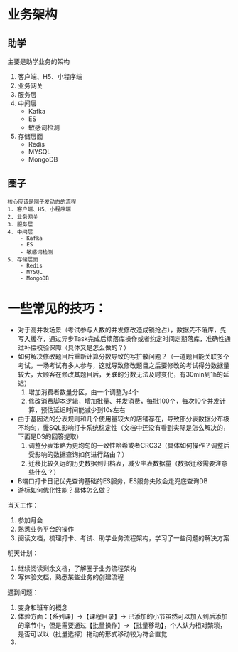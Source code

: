 # 业务架构
## 助学
主要是助学业务的架构
1. 客户端、H5、小程序端
2. 业务网关
3. 服务层
4. 中间层
    - Kafka
    - ES
    - 敏感词检测
5. 存储层面
    - Redis
    - MYSQL
    - MongoDB

## 圈子
    核心应该是圈子发动态的流程
    1. 客户端、H5、小程序端
    2. 业务网关
    3. 服务层
    4. 中间层
        - Kafka
        - ES
        - 敏感词检测
    5. 存储层面
        - Redis
        - MYSQL
        - MongoDB

# 一些常见的技巧：
- 对于高并发场景（考试参与人数的并发修改造成锁抢占），数据先不落库，先写入缓存，通过异步Task完成后续落库操作或者约定时间定期落库，准确性通过补偿校验保障（具体又是怎么做的？）
- 如何解决修改题目后重新计算分数导致的写扩散问题？（一道题目能关联多个考试，一场考试有多人参与，这就导致修改题目之后要修改的考试得分数据量较大，大顾客在修改其题目后，关联的分数无法及时变化，有30min到1h的延迟）
    1. 增加消费者数量分区，由一个调整为4个
    2. 修改消费脚本逻辑，增加批量、并发消费，每批100个，每次10个并发计算，预估延迟时间能减少到10s左右
- 由于基因法的分表规则和几个使用量较大的店铺存在，导致部分表数据分布极不均匀，慢SQL影响打卡系统稳定性（文档中还没有看到实际是怎么解决的，下面是DS的回答提取）
    1. 调整分表策略为更均匀的一致性哈希或者CRC32（具体如何操作？调整后受影响的数据查询如何进行路由？）
    2. 迁移比较久远的历史数据到归档表，减少主表数据量（数据迁移需要注意些什么？）
- B端口打卡日记优先查询基础的ES服务，ES服务失败会走兜底查询DB
- 游标如何优化性能？具体怎么做？

当天工作：
1. 参加月会 
2. 熟悉业务平台的操作
3. 阅读文档，梳理打卡、考试、助学业务流程架构，学习了一些问题的解决方案

明天计划：
1. 继续阅读剩余文档，了解圈子业务流程架构
2. 写体验文档，熟悉某些业务的创建流程

遇到问题：
1. 变身和班车的概念
2. 体验方面：【系列课】->【课程目录】-> 已添加的小节虽然可以加入到后添加的章节中，但是需要通过【批量操作】->【批量移动】，个人认为相对繁琐，是否可以以（批量选择）拖动的形式移动较为符合直觉
3. 